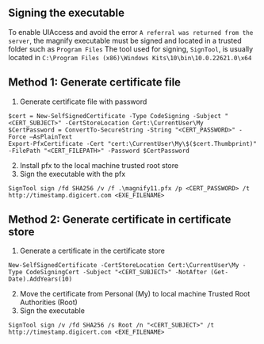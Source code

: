 ## Signing the executable
To enable UIAccess and avoid the error `A referral was returned from the server`, the magnify executable must be signed and located in a trusted folder such as `Program Files`
The tool used for signing, `SignTool`, is usually located in `C:\Program Files (x86)\Windows Kits\10\bin\10.0.22621.0\x64`

## Method 1: Generate certificate file
1. Generate certificate file with password
```
$cert = New-SelfSignedCertificate -Type CodeSigning -Subject "<CERT_SUBJECT>" -CertStoreLocation Cert:\CurrentUser\My
$CertPassword = ConvertTo-SecureString -String "<CERT_PASSWORD>" -Force –AsPlainText
Export-PfxCertificate -Cert "cert:\CurrentUser\My\$($cert.Thumbprint)" -FilePath "<CERT_FILEPATH>" -Password $CertPassword
```
2. Install pfx to the local machine trusted root store
3. Sign the executable with the pfx
```
SignTool sign /fd SHA256 /v /f .\magnify11.pfx /p <CERT_PASSWORD> /t http://timestamp.digicert.com <EXE_FILENAME>
```

## Method 2: Generate certificate in certificate store

1. Generate a certificate in the certificate store
```
New-SelfSignedCertificate -CertStoreLocation Cert:\CurrentUser\My -Type CodeSigningCert -Subject "<CERT_SUBJECT>" -NotAfter (Get-Date).AddYears(10)
```
2. Move the certificate from Personal (My) to local machine Trusted Root Authorities (Root)
3. Sign the executable
```
SignTool sign /v /fd SHA256 /s Root /n "<CERT_SUBJECT>" /t http://timestamp.digicert.com <EXE_FILENAME>
```
